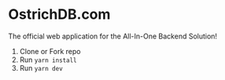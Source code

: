 # OstrichDB.com
The official web application for the All-In-One Backend Solution!


1. Clone or Fork repo
2. Run `yarn install`
3. Run `yarn dev`
